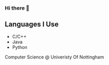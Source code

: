 ### Hi there 👋

## Languages I Use
- C/C++
- Java
- Python

Computer Science @ Univeristy Of Nottingham
